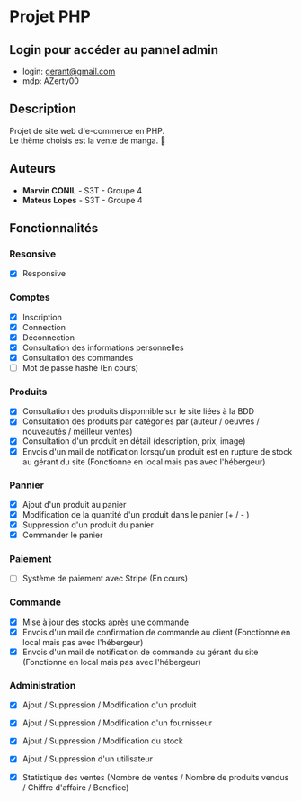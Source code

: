 # Projet PHP

## Login pour accéder au pannel admin
- login: gerant@gmail.com
- mdp: AZerty00

## Description
Projet de site web d'e-commerce en PHP.  
Le thème choisis est la vente de manga. :womans_hat:

## Auteurs
* **Marvin CONIL** -  S3T - Groupe 4
* **Mateus Lopes** -  S3T - Groupe 4

## Fonctionnalités

### Resonsive
- [x] Responsive 

### Comptes
- [x] Inscription
- [x] Connection 
- [x] Déconnection
- [x] Consultation des informations personnelles
- [x] Consultation des commandes
- [ ] Mot de passe hashé (En cours)

### Produits
- [x] Consultation des produits disponnible sur le site liées à la BDD
- [x] Consultation des produits par catégories par (auteur / oeuvres / nouveautés / meilleur ventes)
- [x] Consultation d'un produit en détail (description, prix, image)
- [x] Envois d'un mail de notification lorsqu'un produit est en rupture de stock au gérant du site (Fonctionne en local mais pas avec l'hébergeur) 

### Pannier
- [x] Ajout d'un produit au panier
- [x] Modification de la quantité d'un produit dans le panier (+ / - )
- [x] Suppression d'un produit du panier
- [x] Commander le panier

### Paiement
- [ ] Système de paiement avec Stripe (En cours)


### Commande
- [x] Mise à jour des stocks après une commande
- [x] Envois d'un mail de confirmation de commande au client (Fonctionne en local mais pas avec l'hébergeur)
- [x] Envois d'un mail de notification de commande au gérant du site (Fonctionne en local mais pas avec l'hébergeur)

### Administration
- [x] Ajout / Suppression / Modification d'un produit
- [x] Ajout / Suppression / Modification d'un fournisseur
- [x] Ajout / Suppression / Modification du stock
- [x] Ajout / Suppression d'un utilisateur 
- [x] Statistique des ventes (Nombre de ventes / Nombre de produits vendus / Chiffre d'affaire / Benefice)


